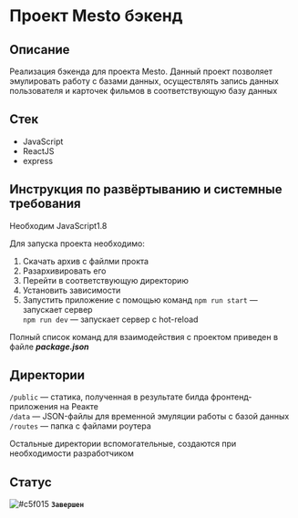 # Проект Mesto бэкенд

## Описание
Реализация бэкенда для проекта Mesto. Данный проект позволяет эмулировать работу с базами данных, осуществлять запись данных пользователя и карточек фильмов в соответствующую базу данных

## Стек
* JavaScript
* ReactJS
* express


## Инструкция по развёртыванию и системные требования
Необходим JavaScript1.8 

Для запуска проекта необходимо:
1) Скачать архив с файлми прокта
2) Разархивировать его
3) Перейти в соответствующую директорию
4) Установить зависимости
5) Запустить приложение с помощью команд
`npm run start` — запускает сервер   
`npm run dev` — запускает сервер с hot-reload

Полный список команд для взаимодействия с проектом приведен в файле ***package.json***

## Директории

`/public` — статика, полученная в результате билда фронтенд-приложения на Реакте  
`/data` — JSON-файлы для временной эмуляции работы с базой данных  
`/routes` — папка с файлами роутера  
  
Остальные директории вспомогательные, создаются при необходимости разработчиком

## Статус
![#c5f015](https://via.placeholder.com/15/c5f015/000000?text=+) **`Завершен`**




